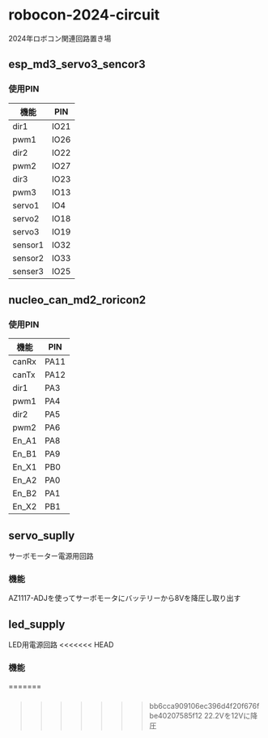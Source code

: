 # robocon-2024-circuit
2024年ロボコン関連回路置き場
## esp_md3_servo3_sencor3
### 使用PIN
|機能|PIN|
|--|--|
|dir1|IO21|
|pwm1|IO26|
|dir2|IO22|
|pwm2|IO27|
|dir3|IO23|
|pwm3|IO13|
|servo1|IO4|
|servo2|IO18|
|servo3|IO19|
|sensor1|IO32|
|sensor2|IO33|
|senser3|IO25|

## nucleo_can_md2_roricon2
### 使用PIN
|機能|PIN|
|--|--|
|canRx|PA11|
|canTx|PA12|
|dir1|PA3|
|pwm1|PA4|
|dir2|PA5|
|pwm2|PA6|
|En_A1|PA8|
|En_B1|PA9|
|En_X1|PB0|
|En_A2|PA0|
|En_B2|PA1|
|En_X2|PB1|

## servo_suplly
サーボモーター電源用回路
### 機能
AZ1117-ADJを使ってサーボモータにバッテリーから8Vを降圧し取り出す

## led_supply
LED用電源回路
<<<<<<< HEAD
### 機能
=======
###
>>>>>>> bb6cca909106ec396d4f20f676fbe40207585f12
22.2Vを12Vに降圧